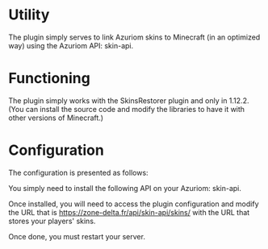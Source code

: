 # **Utility**

The plugin simply serves to link Azuriom skins to Minecraft (in an optimized way) using the Azuriom API: skin-api.

# **Functioning**

The plugin simply works with the SkinsRestorer plugin and only in 1.12.2. (You can install the source code and modify the libraries to have it with other versions of Minecraft.)

# **Configuration**

The configuration is presented as follows:


You simply need to install the following API on your Azuriom: skin-api.

Once installed, you will need to access the plugin configuration and modify the URL that is https://zone-delta.fr/api/skin-api/skins/ with the URL that stores your players' skins.

Once done, you must restart your server.
